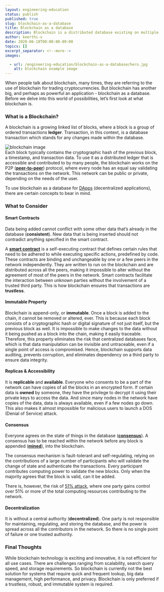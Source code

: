 ```yaml
---
layout: engineering-education
status: publish
published: true
slug: blockchain-as-a-database
title: Blockchain as a database
description: Blockchain is a distributed database existing on multiple computers at the same time. It is constantly growing as new sets of recordings, or 'blocks', are added to it.
author: keerthi-v
date: 2020-06-18T00:00:00-09:00
topics: []
excerpt_separator: <!--more-->
images:

  - url: /engineering-education/blockchain-as-a-database/hero.jpg
    alt: blockchain example image
---
```


When people talk about blockchain, many times, they are referring to the use of blockchain for trading cryptocurrencies. But blockchain has another big, and perhaps as powerful an application - blockchain as a database. Before we delve into this world of possibilities, let’s first look at what blockchain is.
<!--more-->
### What is a Blockchain?
A blockchain is a growing linked list of blocks, where a block is a group of ordered transactions **ledger**. Transaction, in this context, is a database transaction which stands for any changes made within the database.

![blockchain image](/engineering-education/blockchain-as-a-database/blockchain.png)<br>
Each block typically contains the cryptographic hash of the previous block, a timestamp, and transaction data. To use it as a distributed ledger that is accessible and contributed to by many people, the blockchain works on the P2P ([**peer-to-peer**](https://en.wikipedia.org/wiki/Peer-to-peer)) protocol, where every node has an equal say validating the transactions on the network. This network can be public or private, depending on the needs of the user.

To use blockchain as a database for [DApps](https://blockgeeks.com/guides/decentralized-applications/) (decentralized applications), there are certain concepts to bear in mind.

### What to Consider
#### Smart Contracts
Data being added cannot conflict with some other data that’s already in the database (**consistent**). New data that is being inserted should not contradict anything specified in the smart contract.

A [**smart contract**](https://en.wikipedia.org/wiki/Smart_contract) is a self-executing contract that defines certain rules that need to be adhered to while executing specific actions, predefined by code. These contracts are binding and unchangeable by one or a few peers in the network independently. They are written to run on the blockchain and are distributed across all the peers, making it impossible to alter without the agreement of most of the peers in the network. Smart contracts facilitate the interaction between unknown parties without the involvement of a trusted third party. This is how blockchain ensures that transactions are **trustless**.

#### Immutable Property
Blockchain is append-only, or **immutable**. Once a block is added to the chain, it cannot be removed or altered, ever. This is because each block consists of a cryptographic hash or digital signature of not just itself, but the previous block as well. It is impossible to make changes to the data without it being pushed as a block into the chain, making it easily traceable. Therefore, this property eliminates the risk that centralized databases face, which is that data manipulation can be invisible and untraceable, even if a single point of access is compromised. Hence, blockchain supports data auditing, prevents corruption, and eliminates dependency on a third party to ensure data integrity.

#### Replicas & Accessibility
It is **replicable** and **available**. Everyone who consents to be a part of the network can have copies of all the blocks in an encrypted form. If certain data is **owned** by someone, they have the privilege to decrypt it using their private keys to access the data. And since many nodes in the network have copies of the data, data is always available, even if a few nodes go down. This also makes it almost impossible for malicious users to launch a DOS (Denial of Service) attack.

#### Consensus
Everyone agrees on the state of things in the database ([**consensus**](https://medium.com/@BangBitTech/what-is-consensus-algorithm-in-blockchain-different-types-of-consensus-models-12cce443fc77)). A consensus has to be reached within the network before any block is appended ([**mined**](https://github.com/bitcoinbook/bitcoinbook/blob/develop/ch10.asciidoc)), into the blockchain.

The consensus mechanism is fault-tolerant and self-regulating, relying on the contributions of a large number of participants who will validate the change of state and authenticate the transactions. Every participant contributes computing power to validate the new blocks. Only when the majority agrees that the block is valid, can it be added.

There is, however, the risk of [51% attack](https://www.fxempire.com/education/article/51-attack-explained-the-attack-on-a-blockchain-513887), where one party gains control over 51% or more of the total computing resources contributing to the network.

#### Decentralization
It is without a central authority (**decentralized**). One party is not responsible for maintaining, regulating, and storing the database, and the power is spread across all the contributors in the network. So there is no single point of failure or one trusted authority.

### Final Thoughts
While blockchain technology is exciting and innovative, it is not efficient for all use cases. There are challenges ranging from scalability, search query speed, and storage requirements. So blockchain is currently not the best solution for systems that require quick and frequent lookup, big data management, high performance, and privacy. Blockchain is only preferred if a trustless, robust, and immutable system is required.
